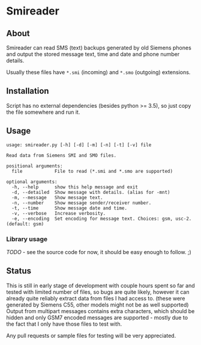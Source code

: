 # Smireader

## About

Smireader can read SMS (text) backups generated by old Siemens phones and output the stored message text, time and date and phone number details.

Usually these files have `*.smi` (incoming) and `*.smo` (outgoing) extensions.

## Installation

Script has no external dependencies (besides python >= 3.5), so just copy the file somewhere and run it.

## Usage

```
usage: smireader.py [-h] [-d] [-m] [-n] [-t] [-v] file

Read data from Siemens SMI and SMO files.

positional arguments:
  file            File to read (*.smi and *.smo are supported)

optional arguments:
  -h, --help      show this help message and exit
  -d, --detailed  Show message with details. (alias for -mnt)
  -m, --message   Show message text.
  -n, --number    Show message sender/receiver number.
  -t, --time      Show message date and time.
  -v, --verbose   Increase verbosity.
  -e, --encoding  Set encoding for message text. Choices: gsm, usc-2. (default: gsm)
```

### Library usage

*TODO* - see the source code for now, it should be easy enough to follow. ;)

## Status

This is still in early stage of development with couple hours spent so far and tested with limited number of files, so bugs are quite likely, however it can already quite reliably extract data from files I had access to. (these were generated by Siemens C55, other models might not be as well supported) Output from multipart messages contains extra characters, which should be hidden and only GSM7 encoded messages are supported - mostly due to the fact that I only have those files to test with. 


Any pull requests or sample files for testing will be very appreciated.
